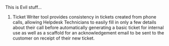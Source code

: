 This is Evil stuff...

1. Ticket Writer tool provides consistency in tickets created from phone calls, allowing Helpdesk Technicians to easily fill in only a few details about their call before automatically generating a basic ticket for internal use as well as a scaffold for an acknowledgement email to be sent to the customer on receipt of their new ticket.
